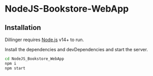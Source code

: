 # NodeJS-Bookstore-WebApp

## Installation

Dillinger requires [Node.js](https://nodejs.org/) v14+ to run.

Install the dependencies and devDependencies and start the server.

```sh
cd NodeJS_Bookstore_WebApp
npm i
npm start
```
